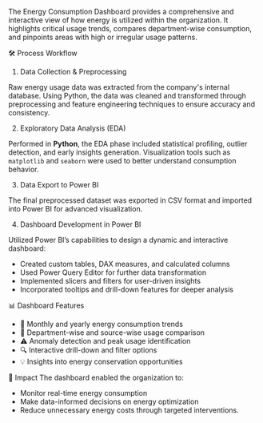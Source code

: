 
The Energy Consumption Dashboard provides a comprehensive and interactive view of how energy is utilized within the organization. It highlights critical usage trends, compares department-wise consumption, and pinpoints areas with high or irregular usage patterns.

🛠️ Process Workflow

1. Data Collection & Preprocessing

Raw energy usage data was extracted from the company's internal database. Using Python, the data was cleaned and transformed through preprocessing and feature engineering techniques to ensure accuracy and consistency.

2. Exploratory Data Analysis (EDA)

Performed in **Python**, the EDA phase included statistical profiling, outlier detection, and early insights generation. Visualization tools such as `matplotlib` and `seaborn` were used to better understand consumption behavior.

3. Data Export to Power BI

The final preprocessed dataset was exported in CSV format and imported into Power BI for advanced visualization.

4. Dashboard Development in Power BI

Utilized Power BI’s capabilities to design a dynamic and interactive dashboard:

* Created custom tables, DAX measures, and calculated columns
* Used Power Query Editor for further data transformation
* Implemented slicers and filters for user-driven insights
* Incorporated tooltips and drill-down features for deeper analysis

📊 Dashboard Features
* 📅 Monthly and yearly energy consumption trends
* 🏢 Department-wise and source-wise usage comparison
* ⚠️ Anomaly detection and peak usage identification
* 🔍 Interactive drill-down and filter options
* 💡 Insights into energy conservation opportunities


🚀 Impact
The dashboard enabled the organization to:

* Monitor real-time energy consumption
* Make data-informed decisions on energy optimization
* Reduce unnecessary energy costs through targeted interventions.


